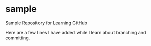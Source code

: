 sample
======

Sample Repository for Learning GitHub

Here are a few lines I have added while I learn about branching and committing.

